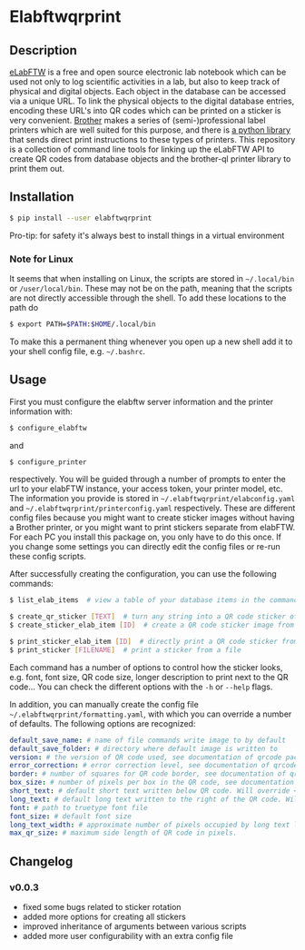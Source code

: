 # Elabftwqrprint

## Description

[eLabFTW](https://www.elabftw.net/) is a free and open source electronic lab notebook which can be used not only to log scientific activities in a lab, but also to keep track of physical and digital objects. Each object in the database can be accessed via a unique URL. To link the physical objects to the digital database entries, encoding these URL's into QR codes which can be printed on a sticker is very convenient. [Brother](www.brother.com) makes a series of (semi-)professional label printers which are well suited for this purpose, and there is [a python library](https://github.com/pklaus/brother_ql) that sends direct print instructions to these types of printers.  This repository is a collection of command line tools for linking up the eLabFTW API to create QR codes from database objects and the brother-ql printer library to print them out.

## Installation

```bash
$ pip install --user elabftwqrprint
```

Pro-tip: for safety it's always best to install things in a virtual environment

### Note for Linux
It seems that when installing on Linux, the scripts are stored in `~/.local/bin` or `/user/local/bin`. These may not be on the path, meaning that the scripts are not directly accessible through the shell. To add these locations to the path do

```bash
$ export PATH=$PATH:$HOME/.local/bin
```

To make this a permanent thing whenever you open up a new shell add it to your shell config file, e.g. `~/.bashrc`.

## Usage

First you must configure the elabftw server information and the printer information with:

```bash
$ configure_elabftw
```

and

```bash
$ configure_printer
```
respectively. You will be guided through a number of prompts to enter the url to your elabFTW instance, your access token, your printer model, etc. The information you provide is stored in `~/.elabftwqrprint/elabconfig.yaml` and `~/.elabftwqrprint/printerconfig.yaml` respectively. These are different config files because you might want to create sticker images without having a Brother printer, or you might want to print stickers separate from elabFTW. For each PC you install this package on, you only have to do this once. If you change some settings you can directly edit the config files or re-run these config scripts.

After successfully creating the configuration, you can use the following commands:

```bash
$ list_elab_items  # view a table of your database items in the command line

$ create_qr_sticker [TEXT]  # turn any string into a QR code sticker of a dimension suitable for the Brother printers
$ create_sticker_elab_item [ID]  # create a QR code sticker image from a database item in your elabFTW instance and save to a file

$ print_sticker_elab_item [ID]  # directly print a QR code sticker from a database item in your elabFTW instance
$ print_sticker [FILENAME]  # print a sticker from a file
```

Each command has a number of options to control how the sticker looks, e.g. font, font size, QR code size, longer description to print next to the QR code... You can check the different options with the `-h` or `--help` flags.

In addition, you can manually create the config file `~/.elabftwqrprint/formatting.yaml`, with which you can override a number of defaults. The following options are recognized:
```yaml
default_save_name: # name of file commands write image to by default
default_save_folder: # directory where default image is written to
version: # the version of QR code used, see documentation of qrcode package
error_correction: # error correction level, see documentation of qrcode package and help in commands
border: # number of squares for QR code border, see documentation of qrcode package
box_size: # number of pixels per box in the QR code, see documentation of qrcode package
short_text: # default short text written below QR code. Will override <date> <title> label used by default in create_sticker_elab_item, but will be overridden by -s flag.
long_text: # default long text written to the right of the QR code. Will be overridden by -l flag.
font: # path to truetype font file
font_size: # default font size
long_text_width: # approximate number of pixels occupied by long text line. If None, a best guess is estimated.
max_qr_size: # maximum side length of QR code in pixels.
```

## Changelog

### v0.0.3
* fixed some bugs related to sticker rotation
* added more options for creating all stickers
* improved inheritance of arguments between various scripts
* added more user configurability with an extra config file

